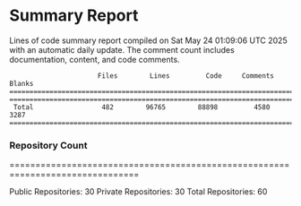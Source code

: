 # Summary Report
Lines of code summary report compiled on Sat May 24 01:09:06 UTC 2025 with an automatic daily update. The comment count includes documentation, content, and code comments.
```
                      Files        Lines         Code     Comments       Blanks
===============================================================================
===============================================================================
 Total                 482        96765        88898         4580         3287
===============================================================================
```

### Repository Count
===============================================================================

Public Repositories: 30
Private Repositories: 30
Total Repositories: 60

